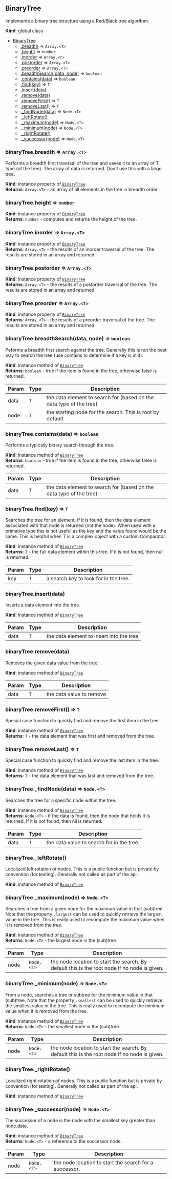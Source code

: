 <a name="BinaryTree"></a>

## BinaryTree
Implements a binary tree structure using a Red/Black tree algorithm.

**Kind**: global class  

* [BinaryTree](#BinaryTree)
    * [.breadth](#BinaryTree+breadth) ⇒ <code>Array.&lt;T&gt;</code>
    * [.height](#BinaryTree+height) ⇒ <code>number</code>
    * [.inorder](#BinaryTree+inorder) ⇒ <code>Array.&lt;T&gt;</code>
    * [.postorder](#BinaryTree+postorder) ⇒ <code>Array.&lt;T&gt;</code>
    * [.preorder](#BinaryTree+preorder) ⇒ <code>Array.&lt;T&gt;</code>
    * [.breadthSearch(data, node)](#BinaryTree+breadthSearch) ⇒ <code>boolean</code>
    * [.contains(data)](#BinaryTree+contains) ⇒ <code>boolean</code>
    * [.find(key)](#BinaryTree+find) ⇒ <code>T</code>
    * [.insert(data)](#BinaryTree+insert)
    * [.remove(data)](#BinaryTree+remove)
    * [.removeFirst()](#BinaryTree+removeFirst) ⇒ <code>T</code>
    * [.removeLast()](#BinaryTree+removeLast) ⇒ <code>T</code>
    * [._findNode(data)](#BinaryTree+_findNode) ⇒ <code>Node.&lt;T&gt;</code>
    * [._leftRotate()](#BinaryTree+_leftRotate)
    * [._maximum(node)](#BinaryTree+_maximum) ⇒ <code>Node.&lt;T&gt;</code>
    * [._minimum(node)](#BinaryTree+_minimum) ⇒ <code>Node.&lt;T&gt;</code>
    * [._rightRotate()](#BinaryTree+_rightRotate)
    * [._successor(node)](#BinaryTree+_successor) ⇒ <code>Node.&lt;T&gt;</code>

<a name="BinaryTree+breadth"></a>

### binaryTree.breadth ⇒ <code>Array.&lt;T&gt;</code>
Performs a breadth first traversal of the tree and saves it to an array
of T type (of the tree).  The array of data is returned.  Don't use this
with a large tree.

**Kind**: instance property of [<code>BinaryTree</code>](#BinaryTree)  
**Returns**: <code>Array.&lt;T&gt;</code> - an array of all elements in the tree in breadth order  
<a name="BinaryTree+height"></a>

### binaryTree.height ⇒ <code>number</code>
**Kind**: instance property of [<code>BinaryTree</code>](#BinaryTree)  
**Returns**: <code>number</code> - computes and returns the height of the tree.  
<a name="BinaryTree+inorder"></a>

### binaryTree.inorder ⇒ <code>Array.&lt;T&gt;</code>
**Kind**: instance property of [<code>BinaryTree</code>](#BinaryTree)  
**Returns**: <code>Array.&lt;T&gt;</code> - the results of an inorder traversal of the tree.  The
results are stored in an array and returned.  
<a name="BinaryTree+postorder"></a>

### binaryTree.postorder ⇒ <code>Array.&lt;T&gt;</code>
**Kind**: instance property of [<code>BinaryTree</code>](#BinaryTree)  
**Returns**: <code>Array.&lt;T&gt;</code> - the results of a postorder traversal of the tree.  The
results are stored in an array and returned.  
<a name="BinaryTree+preorder"></a>

### binaryTree.preorder ⇒ <code>Array.&lt;T&gt;</code>
**Kind**: instance property of [<code>BinaryTree</code>](#BinaryTree)  
**Returns**: <code>Array.&lt;T&gt;</code> - the results of a preorder traversal of the tree.  The
results are stored in an array and returned.  
<a name="BinaryTree+breadthSearch"></a>

### binaryTree.breadthSearch(data, node) ⇒ <code>boolean</code>
Peforms a breadth first search against the tree.  Generally this is not
the best way to search the tree (use contains to determine if a key is
in it).

**Kind**: instance method of [<code>BinaryTree</code>](#BinaryTree)  
**Returns**: <code>boolean</code> - true if the item is found in the tree, otherwise
false is returned.  

| Param | Type | Description |
| --- | --- | --- |
| data | <code>T</code> | the data element to search for (based on the data type of the tree) |
| node | <code>T</code> | the starting node for the search.  This is root by default |

<a name="BinaryTree+contains"></a>

### binaryTree.contains(data) ⇒ <code>boolean</code>
Performs a typically binary search through the tree.

**Kind**: instance method of [<code>BinaryTree</code>](#BinaryTree)  
**Returns**: <code>boolean</code> - true if the item is found in the tree, otherwise
false is returned.  

| Param | Type | Description |
| --- | --- | --- |
| data | <code>T</code> | the data element to search for (based on the data type of the tree) |

<a name="BinaryTree+find"></a>

### binaryTree.find(key) ⇒ <code>T</code>
Searches the tree for an element.  If it is found, then the data element
associated with that node is returned (not the node).  When used with a
primative type this is not useful as the key and the value found would
be the same.  This is helpful when T is a complex object with a custom
Comparator.

**Kind**: instance method of [<code>BinaryTree</code>](#BinaryTree)  
**Returns**: <code>T</code> - the full data element within this tree.  If it is not found,
then null is returned.  

| Param | Type | Description |
| --- | --- | --- |
| key | <code>T</code> | a search key to look for in the tree. |

<a name="BinaryTree+insert"></a>

### binaryTree.insert(data)
Inserts a data element into the tree.

**Kind**: instance method of [<code>BinaryTree</code>](#BinaryTree)  

| Param | Type | Description |
| --- | --- | --- |
| data | <code>T</code> | the data element to insert into the tree |

<a name="BinaryTree+remove"></a>

### binaryTree.remove(data)
Removes the given data value from the tree.

**Kind**: instance method of [<code>BinaryTree</code>](#BinaryTree)  

| Param | Type | Description |
| --- | --- | --- |
| data | <code>T</code> | the data value to remove |

<a name="BinaryTree+removeFirst"></a>

### binaryTree.removeFirst() ⇒ <code>T</code>
Special case function to quickly find and remove the first item in the
tree.

**Kind**: instance method of [<code>BinaryTree</code>](#BinaryTree)  
**Returns**: <code>T</code> - the data element that was first and removed from the tree.  
<a name="BinaryTree+removeLast"></a>

### binaryTree.removeLast() ⇒ <code>T</code>
Special case function to quickly find and remove the last item in the
tree.

**Kind**: instance method of [<code>BinaryTree</code>](#BinaryTree)  
**Returns**: <code>T</code> - the data element that was last and removed from the tree.  
<a name="BinaryTree+_findNode"></a>

### binaryTree.\_findNode(data) ⇒ <code>Node.&lt;T&gt;</code>
Searches the tree for a specific node within the tree.

**Kind**: instance method of [<code>BinaryTree</code>](#BinaryTree)  
**Returns**: <code>Node.&lt;T&gt;</code> - if the data is found, then the node that holds it is
returned.  If it is not found, then nil is returned.  

| Param | Type | Description |
| --- | --- | --- |
| data | <code>T</code> | the data value to search for in the tree. |

<a name="BinaryTree+_leftRotate"></a>

### binaryTree.\_leftRotate()
Localized left rotation of nodes.  This is a public function but is private
by convention (for testing).  Generally not called as part of the api.

**Kind**: instance method of [<code>BinaryTree</code>](#BinaryTree)  
<a name="BinaryTree+_maximum"></a>

### binaryTree.\_maximum(node) ⇒ <code>Node.&lt;T&gt;</code>
Searches a tree from a given node for the maximum value in that
(sub)tree.  Note that the property `.largest` can be used to
quickly retrieve the largest value in the tree.  This is really used
to recompute the maximum value when it is removed from the tree.

**Kind**: instance method of [<code>BinaryTree</code>](#BinaryTree)  
**Returns**: <code>Node.&lt;T&gt;</code> - the largest node in the (sub)tree.  

| Param | Type | Description |
| --- | --- | --- |
| node | <code>Node.&lt;T&gt;</code> | the node location to start the search.  By default this is the root node if no node is given. |

<a name="BinaryTree+_minimum"></a>

### binaryTree.\_minimum(node) ⇒ <code>Node.&lt;T&gt;</code>
From a node, searches a tree or subtree for the minimum value in that
(sub)tree.  Note that the property `.smallest` can be used to
quickly retrieve the smallest value in the tree.  This is really used
to recompute the minimum value when it is removed from the tree.

**Kind**: instance method of [<code>BinaryTree</code>](#BinaryTree)  
**Returns**: <code>Node.&lt;T&gt;</code> - the smallest node in the (sub)tree.  

| Param | Type | Description |
| --- | --- | --- |
| node | <code>Node.&lt;T&gt;</code> | the node location to start the search.  By default this is the root node if no node is given. |

<a name="BinaryTree+_rightRotate"></a>

### binaryTree.\_rightRotate()
Localized right rotation of nodes.  This is a public function but is private
by convention (for testing).  Generally not called as part of the api.

**Kind**: instance method of [<code>BinaryTree</code>](#BinaryTree)  
<a name="BinaryTree+_successor"></a>

### binaryTree.\_successor(node) ⇒ <code>Node.&lt;T&gt;</code>
The successor of a node is the node with the smallest key greater than
node.data.

**Kind**: instance method of [<code>BinaryTree</code>](#BinaryTree)  
**Returns**: <code>Node.&lt;T&gt;</code> - a reference to the successor node.  

| Param | Type | Description |
| --- | --- | --- |
| node | <code>Node.&lt;T&gt;</code> | the node location to start the search for a successor. |

